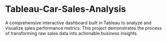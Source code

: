 # Tableau-Car-Sales-Analysis
A comprehensive interactive dashboard built in Tableau to analyze and visualize sales performance metrics. This project demonstrates the process of transforming raw sales data into actionable business insights.
